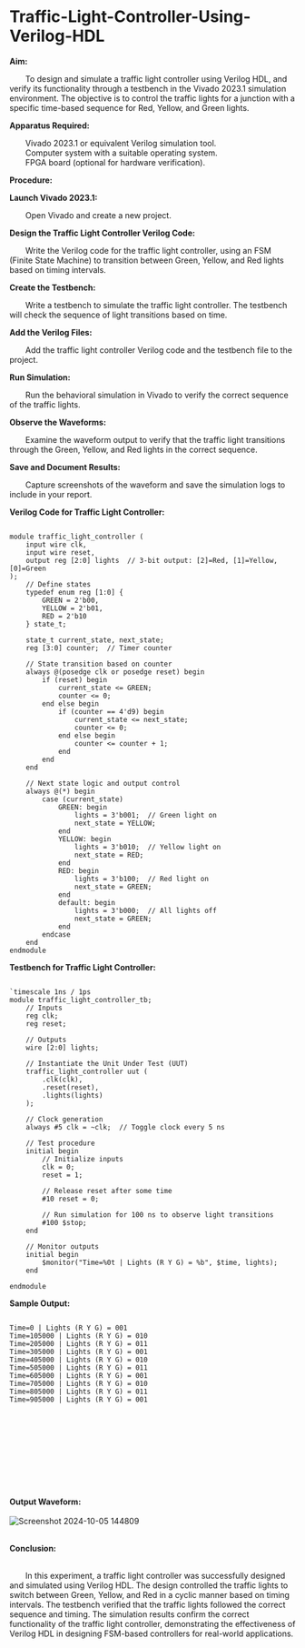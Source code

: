 # Traffic-Light-Controller-Using-Verilog-HDL

**Aim:**

&emsp;&emsp;To design and simulate a traffic light controller using Verilog HDL, and verify its functionality through a testbench in the Vivado 2023.1 simulation environment. The objective is to control the traffic lights for a junction with a specific time-based sequence for Red, Yellow, and Green lights.<br>

**Apparatus Required:**

&emsp;&emsp;Vivado 2023.1 or equivalent Verilog simulation tool.<br>
&emsp;&emsp;Computer system with a suitable operating system.<br>
&emsp;&emsp;FPGA board (optional for hardware verification).<br>

**Procedure:**

**Launch Vivado 2023.1:**

&emsp;&emsp;Open Vivado and create a new project.

**Design the Traffic Light Controller Verilog Code:**

&emsp;&emsp;Write the Verilog code for the traffic light controller, using an FSM (Finite State Machine) to transition between Green, Yellow, and Red lights based on timing intervals.

**Create the Testbench:**

&emsp;&emsp;Write a testbench to simulate the traffic light controller. The testbench will check the sequence of light transitions based on time.

**Add the Verilog Files:**

&emsp;&emsp;Add the traffic light controller Verilog code and the testbench file to the project.

**Run Simulation:**

&emsp;&emsp;Run the behavioral simulation in Vivado to verify the correct sequence of the traffic lights.

**Observe the Waveforms:**

&emsp;&emsp;Examine the waveform output to verify that the traffic light transitions through the Green, Yellow, and Red lights in the correct sequence.

**Save and Document Results:**

&emsp;&emsp;Capture screenshots of the waveform and save the simulation logs to include in your report.

**Verilog Code for Traffic Light Controller:**

```

module traffic_light_controller (
    input wire clk,
    input wire reset,
    output reg [2:0] lights  // 3-bit output: [2]=Red, [1]=Yellow, [0]=Green
);
    // Define states
    typedef enum reg [1:0] {
        GREEN = 2'b00,
        YELLOW = 2'b01,
        RED = 2'b10
    } state_t;

    state_t current_state, next_state;
    reg [3:0] counter;  // Timer counter

    // State transition based on counter
    always @(posedge clk or posedge reset) begin
        if (reset) begin
            current_state <= GREEN;
            counter <= 0;
        end else begin
            if (counter == 4'd9) begin
                current_state <= next_state;
                counter <= 0;
            end else begin
                counter <= counter + 1;
            end
        end
    end

    // Next state logic and output control
    always @(*) begin
        case (current_state)
            GREEN: begin
                lights = 3'b001;  // Green light on
                next_state = YELLOW;
            end
            YELLOW: begin
                lights = 3'b010;  // Yellow light on
                next_state = RED;
            end
            RED: begin
                lights = 3'b100;  // Red light on
                next_state = GREEN;
            end
            default: begin
                lights = 3'b000;  // All lights off
                next_state = GREEN;
            end
        endcase
    end
endmodule

```

**Testbench for Traffic Light Controller:**

```

`timescale 1ns / 1ps
module traffic_light_controller_tb;
    // Inputs
    reg clk;
    reg reset;

    // Outputs
    wire [2:0] lights;

    // Instantiate the Unit Under Test (UUT)
    traffic_light_controller uut (
        .clk(clk),
        .reset(reset),
        .lights(lights)
    );

    // Clock generation
    always #5 clk = ~clk;  // Toggle clock every 5 ns

    // Test procedure
    initial begin
        // Initialize inputs
        clk = 0;
        reset = 1;

        // Release reset after some time
        #10 reset = 0;

        // Run simulation for 100 ns to observe light transitions
        #100 $stop;
    end

    // Monitor outputs
    initial begin
        $monitor("Time=%0t | Lights (R Y G) = %b", $time, lights);
    end

endmodule

```

**Sample Output:**

```

Time=0 | Lights (R Y G) = 001
Time=105000 | Lights (R Y G) = 010
Time=205000 | Lights (R Y G) = 011
Time=305000 | Lights (R Y G) = 001
Time=405000 | Lights (R Y G) = 010
Time=505000 | Lights (R Y G) = 011
Time=605000 | Lights (R Y G) = 001
Time=705000 | Lights (R Y G) = 010
Time=805000 | Lights (R Y G) = 011
Time=905000 | Lights (R Y G) = 001

```
<br>
<br>
<br>
<br>
<br>
<br>
<br>
<br>

**Output Waveform:**
<br>
<br>
![Screenshot 2024-10-05 144809](https://github.com/user-attachments/assets/55968959-66d3-4a40-838a-e9b7cd89a0f4)
<br>
<br>

**Conclusion:**
<br>
<br>

&emsp;&emsp;In this experiment, a traffic light controller was successfully designed and simulated using Verilog HDL. The design controlled the traffic lights to switch between Green, Yellow, and Red in a cyclic manner based on timing intervals. The testbench verified that the traffic lights followed the correct sequence and timing. The simulation results confirm the correct functionality of the traffic light controller, demonstrating the effectiveness of Verilog HDL in designing FSM-based controllers for real-world applications.
